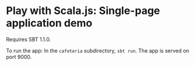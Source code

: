 # Play with Scala.js: Single-page application demo

Requires SBT 1.1.0.

To run the app: In the `cafeteria` subdirectory, `sbt run`. The app is served on port 9000.
